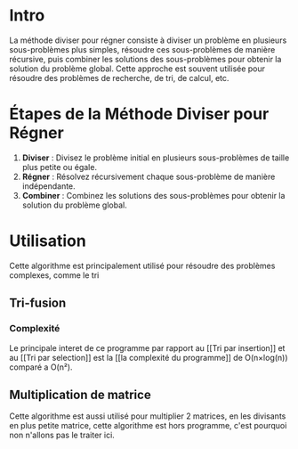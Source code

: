 # Intro
La méthode diviser pour régner consiste à diviser un problème en plusieurs sous-problèmes plus simples, résoudre ces sous-problèmes de manière récursive, puis combiner les solutions des sous-problèmes pour obtenir la solution du problème global. Cette approche est souvent utilisée pour résoudre des problèmes de recherche, de tri, de calcul, etc.

# Étapes de la Méthode Diviser pour Régner

1. **Diviser** : Divisez le problème initial en plusieurs sous-problèmes de taille plus petite ou égale.
2. **Régner** : Résolvez récursivement chaque sous-problème de manière indépendante.
3. **Combiner** : Combinez les solutions des sous-problèmes pour obtenir la solution du problème global.
# Utilisation
Cette algorithme est principalement utilisé pour résoudre des problèmes complexes, comme le tri

## Tri-fusion

### Complexité
Le principale interet de ce programme par rapport au [[Tri par insertion]] et au [[Tri par selection]] est la [[la complexité du programme]] de O(n$\times$log(n)) comparé a O(n²).

## Multiplication de matrice
Cette algorithme est aussi utilisé pour multiplier 2 matrices, en les divisants en plus petite matrice, cette algorithme est hors programme, c'est pourquoi non n'allons pas le traiter ici.
